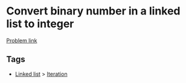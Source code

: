 # Convert binary number in a linked list to integer

[Problem link](https://leetcode.com/problems/convert-binary-number-in-a-linked-list-to-integer)

## Tags

* [Linked list](/README.md#Linked_list) > [Iteration](/README.md#Linked_list-Iteration)
